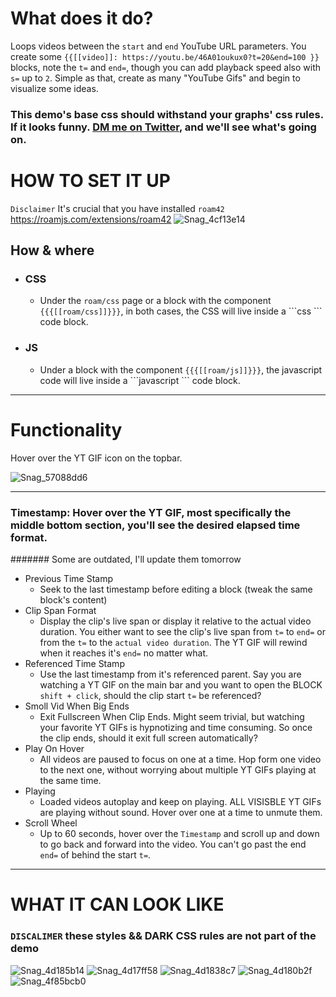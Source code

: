 # What does it do?
Loops videos between the `start` and `end` YouTube URL parameters.
You create some `{{[[video]]: https://youtu.be/46A01oukux0?t=20&end=100 }}` blocks, note the `t=` and `end=`, though you can add playback speed also with `s=` up to `2`.
Simple as that, create as many "YouTube Gifs" and begin to visualize some ideas.

### This demo's base css should withstand your graphs' css rules. If it looks funny. [DM me on Twitter](https://twitter.com/kauDerk_), and we'll see what's going on.

# HOW TO SET IT UP
`Disclaimer` It's crucial that you have installed `roam42` https://roamjs.com/extensions/roam42
![Snag_4cf13e14](https://user-images.githubusercontent.com/65237382/135795342-c27f21b9-fbbe-4567-b6b0-b345a031f522.png)

## How & where
  - ### CSS
    - Under the `roam/css` page or a block with the component `{{{[[roam/css]]}}}`, in both cases, the CSS will live inside a \`\`\`css \`\`\` code block.

  - ### JS
    - Under a block with the component `{{{[[roam/js]]}}}`, the javascript code will live inside a \`\`\`javascript \`\`\` code block.
---

# Functionality
Hover over the YT GIF icon on the topbar.

![Snag_57088dd6](https://user-images.githubusercontent.com/65237382/136137184-54ee390e-45f7-4f46-b5f5-ccd530f2b0bc.png)

---

### Timestamp: Hover over the YT GIF, most specifically the middle bottom section, you'll see the desired elapsed time format.
####### Some are outdated, I'll update them tomorrow
- Previous Time Stamp
  - Seek to the last timestamp before editing a block (tweak the same block's content)
- Clip Span Format
  - Display the clip's live span or display it relative to the actual video duration. You either want to see the clip's live span from `t=` to `end=` or from the `t=` to the `actual video duration`. The YT GIF will rewind when it reaches it's `end=` no matter what.
- Referenced Time Stamp
  - Use the last timestamp from it's referenced parent. Say you are watching a YT GIF on the main bar and you want to open the BLOCK `shift + click`, should the clip start `t=` be referenced?
- Smoll Vid When Big Ends
  - Exit Fullscreen When Clip Ends. Might seem trivial, but watching your favorite YT GIFs is hypnotizing and time consuming. So once the clip ends, should it exit full screen automatically?
- Play On Hover
  - All videos are paused to focus on one at a time. Hop form one video to the next one, without worrying about multiple YT GIFs playing at the same time.
- Playing
  - Loaded videos autoplay and keep on playing. ALL VISISBLE YT GIFs are playing without sound. Hover over one at a time to unmute them.
- Scroll Wheel
  - Up to 60 seconds, hover over the `Timestamp` and scroll up and down to go back and forward into the video. You can't go past the end `end=` of behind the start `t=`.

---

# WHAT IT CAN LOOK LIKE
### `DISCALIMER` these styles && DARK CSS rules are not part of the demo

![Snag_4d185b14](https://user-images.githubusercontent.com/65237382/135798255-c4a7f083-bd55-4043-9609-e08cdf8b8a43.png)
![Snag_4d17ff58](https://user-images.githubusercontent.com/65237382/135798221-d9831d2e-7592-498a-a39a-6aeece868ec9.png)
![Snag_4d1838c7](https://user-images.githubusercontent.com/65237382/135798239-d1ee9251-bc36-4c29-8cf8-a2f261e77dd1.png)
![Snag_4d180b2f](https://user-images.githubusercontent.com/65237382/135798225-091e8f9c-0b08-42d5-999e-da2309e002d9.png)
![Snag_4f85bcb0](https://user-images.githubusercontent.com/65237382/135890504-bc8c6724-70dd-4ee5-9154-b342988b9e64.png)
